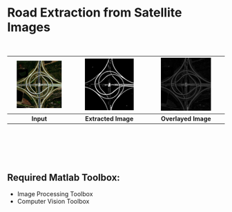 # Road Extraction from Satellite Images

</br>

| <img src="img1.jpg" width = "77%" /> | <img src="Extracted.jpg" width="70%" /> | <img src="Overlayed.jpg" width="70%" /> |
|:------------:|:-------------:|:-------------:|
| **Input** | **Extracted Image** | **Overlayed Image** |

</br></br></br></br>

## Required Matlab Toolbox:
- Image Processing Toolbox
- Computer Vision Toolbox
